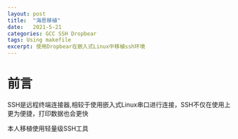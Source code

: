 ```yaml
---
layout: post
title:  "海思移植"
date:   2021-5-21
categories: GCC SSH Dropbear
tags: Using makefile
excerpt: 使用Dropbear在嵌入式Linux中移植ssh环境
--- 
```


# 前言
SSH是远程终端连接器,相较于使用嵌入式Linux串口进行连接，SSH不仅在使用上更为便捷，打印数据也会更快


本人移植使用轻量级SSH工具